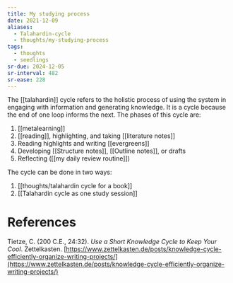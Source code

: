 ```yaml
---
title: My studying process
date: 2021-12-09
aliases:
  - Talahardin-cycle
  - thoughts/my-studying-process
tags:
  - thoughts
  - seedlings
sr-due: 2024-12-05
sr-interval: 482
sr-ease: 228
---
```

The [[talahardin]] cycle refers to the holistic process of using the system in engaging with information and generating knowledge. It is a cycle because the end of one loop informs the next. The phases of this cycle are:

1. [[metalearning]]
2. [[reading]], highlighting, and taking [[literature notes]]
3. Reading highlights and writing [[evergreens]]
4. Developing [[Structure notes]], [[Outline notes]], or drafts
5. Reflecting ([[my daily review routine]])

The cycle can be done in two ways:
1. [[thoughts/talahardin cycle for a book]]
2. [[Talahardin cycle as one study session]]

# References

Tietze, C. (200 C.E., 24:32). *Use a Short Knowledge Cycle to Keep Your Cool*. Zettelkasten. [https://www.zettelkasten.de/posts/knowledge-cycle-efficiently-organize-writing-projects/](https://www.zettelkasten.de/posts/knowledge-cycle-efficiently-organize-writing-projects/)